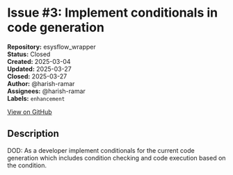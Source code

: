 # Issue #3: Implement conditionals in code generation

**Repository:** esysflow_wrapper  
**Status:** Closed  
**Created:** 2025-03-04  
**Updated:** 2025-03-27  
**Closed:** 2025-03-27  
**Author:** @harish-ramar  
**Assignees:** @harish-ramar  
**Labels:** `enhancement`  

[View on GitHub](https://github.com/Simtestlab/esysflow_wrapper/issues/3)

## Description

DOD: As a developer implement conditionals for the current code generation which includes condition checking and code execution based on the condition.